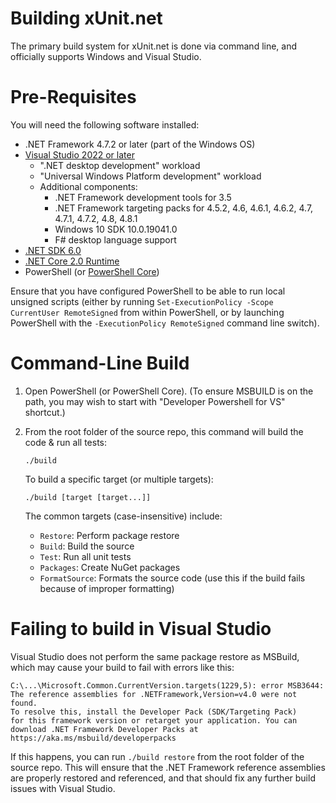 # Building xUnit.net

The primary build system for xUnit.net is done via command line, and officially supports Windows and Visual Studio.

# Pre-Requisites

You will need the following software installed:

* .NET Framework 4.7.2 or later (part of the Windows OS)
* [Visual Studio 2022 or later](https://visualstudio.microsoft.com/vs/)
  * ".NET desktop development" workload
  * "Universal Windows Platform development" workload
  * Additional components:
    * .NET Framework development tools for 3.5
    * .NET Framework targeting packs for 4.5.2, 4.6, 4.6.1, 4.6.2, 4.7, 4.7.1, 4.7.2, 4.8, 4.8.1
    * Windows 10 SDK 10.0.19041.0
    * F# desktop language support
* [.NET SDK 6.0](https://dotnet.microsoft.com/download/dotnet/6.0)
* [.NET Core 2.0 Runtime](https://dotnet.microsoft.com/download/dotnet/2.0)
* PowerShell (or [PowerShell Core](https://docs.microsoft.com/en-us/powershell/scripting/install/installing-powershell-core-on-windows?view=powershell-6))

Ensure that you have configured PowerShell to be able to run local unsigned scripts (either by running
`Set-ExecutionPolicy -Scope CurrentUser RemoteSigned` from within PowerShell, or by launching PowerShell with the
`-ExecutionPolicy RemoteSigned` command line switch).

# Command-Line Build

1. Open PowerShell (or PowerShell Core). (To ensure MSBUILD is on the path, you may wish to start with "Developer Powershell for VS" shortcut.)

1. From the root folder of the source repo, this command will build the code & run all tests:

    `./build`

    To build a specific target (or multiple targets):

    `./build [target [target...]]`

    The common targets (case-insensitive) include:

    * `Restore`: Perform package restore
    * `Build`: Build the source
    * `Test`: Run all unit tests
    * `Packages`: Create NuGet packages
    * `FormatSource`: Formats the source code (use this if the build fails because of improper formatting)

# Failing to build in Visual Studio

Visual Studio does not perform the same package restore as MSBuild, which may cause your build to fail with errors like this:

```
C:\...\Microsoft.Common.CurrentVersion.targets(1229,5): error MSB3644:
The reference assemblies for .NETFramework,Version=v4.0 were not found.
To resolve this, install the Developer Pack (SDK/Targeting Pack)
for this framework version or retarget your application. You can
download .NET Framework Developer Packs at
https://aka.ms/msbuild/developerpacks
```

If this happens, you can run `./build restore` from the root folder of the source repo. This will ensure that the .NET Framework reference assemblies are properly restored and referenced, and that should fix any further build issues with Visual Studio.
